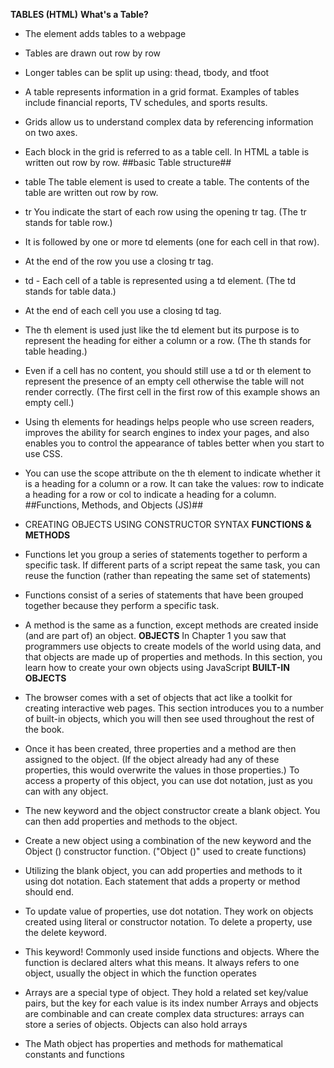 **TABLES (HTML)**
**What's a Table?**
- The <table> element adds tables to a webpage
- Tables are drawn out row by row
- Longer tables can be split up using: thead, tbody, and tfoot
- A table represents information in a grid format. Examples of tables include financial reports, TV schedules, and sports results.
- Grids allow us to understand complex data by referencing information on two axes.
- Each block in the grid is referred to as a table cell. In HTML a table is written out row by row.
##basic Table structure##
- table The table element is used to create a table. The contents of the table are written out row by row.

- tr You indicate the start of each row using the opening tr tag. (The tr stands for table row.)
- It is followed by one or more td elements (one for each cell in that row).
- At the end of the row you use a closing tr tag.
- td - Each cell of a table is represented using a td element. (The td stands for table data.)
- At the end of each cell you use a closing td tag.
- The th element is used just like the td element but its purpose is to represent the heading for either a column or a row. (The th stands for table heading.)
- Even if a cell has no content, you should still use a td or th element to represent the presence of an empty cell otherwise the table will not render correctly. (The first cell in the first row of this example shows an empty cell.)
- Using th elements for headings helps people who use screen readers, improves the ability for search engines to index your pages, and also enables you to control the appearance of tables better when you start to use CSS.
- You can use the scope attribute on the th element to indicate whether it is a heading for a column or a row. It can take the values: row to indicate a heading for a row or col to indicate a heading for a column.
##Functions, Methods, and Objects (JS)##
- CREATING OBJECTS USING CONSTRUCTOR SYNTAX
**FUNCTIONS & METHODS**
- Functions let you group a series of statements together to perform a specific task. If different parts of a script repeat the same task, you can reuse the function (rather than repeating the same set of statements) 

- Functions consist of a series of statements that have been grouped together because they perform a specific task.
- A method is the same as a function, except methods are created inside (and are part of) an object. 
**OBJECTS**
In Chapter 1 you saw that programmers use objects to create models of the world using data, and that objects are made up of properties and methods. In this section, you learn how to create your own objects using JavaScript
**BUILT-IN OBJECTS**
- The browser comes with a set of objects that act like a toolkit for creating interactive web pages. This section introduces you to a number of built-in objects, which you will then see used throughout the rest of the book. 
- Once it has been created, three properties and a method are then assigned to the object. (If the object already had any of these properties, this would overwrite the values in those properties.) To access a property of this object, you can use dot notation, just as you can with any object.

- The new keyword and the object constructor create a blank object. You can then add properties and methods to the object.
- 	Create a new object using a combination of the new keyword and the Object () constructor function. ("Object ()" used to create functions)
- 	Utilizing the blank object, you can add properties and methods to it using dot notation. Each statement that adds a property or method should end. 
- To update value of properties, use dot notation. They work on objects created using literal or constructor notation. To delete a property, use the delete keyword.
- This keyword! Commonly used inside functions and objects. Where the function is declared alters what this means. It always refers to one object, usually the object in which the function operates
- Arrays are a special type of object. They hold a related set key/value pairs, but the key for each value is its index number
Arrays and objects are combinable and can create complex data structures: arrays can store a series of objects. Objects can also hold arrays
- The Math object has properties and methods for mathematical constants and functions

